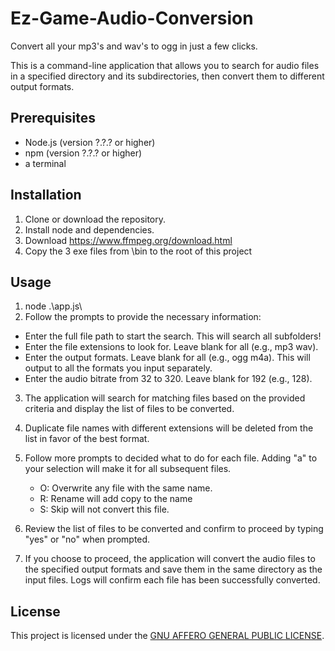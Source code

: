 # Ez-Game-Audio-Conversion
Convert all your mp3's and wav's to ogg in just a few clicks.

This is a command-line application that allows you to search for audio files in a specified directory and its subdirectories, then convert them to different output formats.

## Prerequisites

- Node.js (version ?.?.? or higher)
- npm (version ?.?.? or higher)
- a terminal 
## Installation

1. Clone or download the repository.
2. Install node and dependencies.
3. Download https://www.ffmpeg.org/download.html
4. Copy the 3 exe files from \bin to the root of this project

## Usage

1. node .\app.js\
2. Follow the prompts to provide the necessary information:

- Enter the full file path to start the search. This will search all subfolders!
- Enter the file extensions to look for. Leave blank for all (e.g., mp3 wav).
- Enter the output formats. Leave blank for all (e.g., ogg m4a). This will output to all the formats you input separately. 
- Enter the audio bitrate from 32 to 320. Leave blank for 192 (e.g., 128).

3. The application will search for matching files based on the provided criteria and display the list of files to be converted.
5. Duplicate file names with different extensions will be deleted from the list in favor of the best format.

6. Follow more prompts to decided what to do for each file. Adding "a" to your selection will make it for all subsequent files.
   - O: Overwrite any file with the same name.
   - R: Rename will add copy to the name
   - S: Skip will not convert this file.
   
7. Review the list of files to be converted and confirm to proceed by typing "yes" or "no" when prompted.

8. If you choose to proceed, the application will convert the audio files to the specified output formats and save them in the same directory as the input files.
   Logs will confirm each file has been successfully converted.

## License

This project is licensed under the [GNU AFFERO GENERAL PUBLIC LICENSE](https://www.gnu.org/licenses/agpl-3.0.txt).
